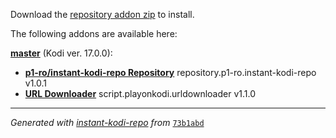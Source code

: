 Download the [repository addon zip](master/datadir/repository.p1-ro.instant-kodi-repo/repository.p1-ro.instant-kodi-repo-1.0.1.zip) to install.

The following addons are available here:

[__master__](master/addons.xml) (Kodi ver. 17.0.0):

- [__p1-ro/instant-kodi-repo Repository__](master/datadir/repository.p1-ro.instant-kodi-repo/repository.p1-ro.instant-kodi-repo-1.0.1.zip) repository.p1-ro.instant-kodi-repo v1.0.1
- [__URL Downloader__](master/datadir/script.playonkodi.urldownloader/script.playonkodi.urldownloader-1.1.0.zip) script.playonkodi.urldownloader v1.1.0

----
_Generated with [instant-kodi-repo](https://github.com/ping/instant-kodi-repo/) from_ [``73b1abd``](https://github.com/p1-ro/instant-kodi-repo/commit/73b1abd08ce6c929df29a66f1b35effd4b599d6e)
